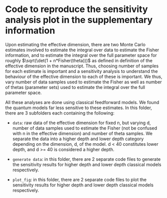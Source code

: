 # Code to reproduce the sensitivity analysis plot in the supplementary information

Upon estimating the effective dimension, there are two Monte Carlo estimates involved
to estimate the integral over data to estimate the Fisher information, and to estimate the integral 
over the full parameter space for roughly $\sqrt(\det(1 + n*Fisher(theta)))$ as defined in definition
of the effective dimension in the manuscript. Thus, choosing number of samples for each estimate is 
important and a sensitivity analysis to understand the behaviour of the effective dimension to each of
these is important. We thus, vary number of data samples used to estimate the Fisher as well as number
of thetas (parameter sets) used to estimate the integral over the full parameter space.

All these analyses are done using classical feedforward 
models. We found the quantum models far less sensitive to these estimates. In this folder, there are 3 subfolders each containing the following:

- `data`: raw data of the effective dimension for fixed n, but varying d, number of data samples used to 
estimate the Fisher (not be confused with n in the effective dimension) and number of theta
  samples. We separate the data into a higher depth and lower depth category depending on the dimension, d,
  of the model. d < 40 constitutes lower depth, and d >= 40 is considered a higher depth.
  

- `generate data`: in this folder, there are 2 separate code files to generate the sensitivity results
for higher depth and lower depth classical models respectively.


- `plot_fig`: in this folder, there are 2 separate code files to plot the sensitivity results
for higher depth and lower depth classical models respectively.